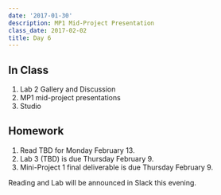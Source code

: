 ```yaml
---
date: '2017-01-30'
description: MP1 Mid-Project Presentation
class_date: 2017-02-02
title: Day 6
---
```


## In Class

1. Lab 2 Gallery and Discussion
2. MP1 mid-project presentations
3. Studio


## Homework

1. Read TBD for Monday February 13.
2. Lab 3 (TBD) is due Thursday February 9.
3. Mini-Project 1 final deliverable is due Thursday February 9.

Reading and Lab will be announced in Slack this evening.
